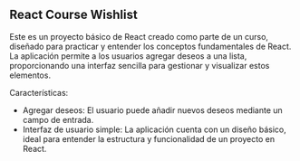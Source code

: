 ## React Course Wishlist

Este es un proyecto básico de React creado como parte de un curso, diseñado para practicar y entender los conceptos fundamentales de React. La aplicación permite a los usuarios agregar deseos a una lista, proporcionando una interfaz sencilla para gestionar y visualizar estos elementos.

Características:

- Agregar deseos: El usuario puede añadir nuevos deseos mediante un campo de entrada.
- Interfaz de usuario simple: La aplicación cuenta con un diseño básico, ideal para entender la estructura y funcionalidad de un proyecto en React.
